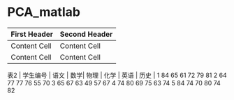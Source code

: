 # PCA_matlab
| First Header  | Second Header |
| ------------- | ------------- |
| Content Cell  | Content Cell  |
| Content Cell  | Content Cell  |

表2
| 学生编号 | 语文 | 数学| 物理 | 化学 | 英语 | 历史 |
1	84	65	61	72	79	81
2	64	77	77	76	55	70
3	65	67	63	49	57	67
4	74	80	69	75	63	74
5	84	74	70	80	74	82
